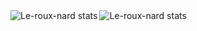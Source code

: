 <img align="left" alt="Le-roux-nard stats" src="https://github-readme-stats.vercel.app/api?username=Le-roux-nard&show_icons=true&theme=highcontrast" />




<img align="left" alt="Le-roux-nard stats" src="https://github-readme-stats.vercel.app/api/top-langs/?username=Le-roux-nard&layout=compact&theme=highcontrast" />

